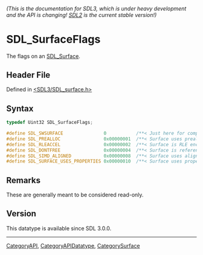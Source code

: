 ###### (This is the documentation for SDL3, which is under heavy development and the API is changing! [SDL2](https://wiki.libsdl.org/SDL2/) is the current stable version!)
# SDL_SurfaceFlags

The flags on an [SDL_Surface](SDL_Surface).

## Header File

Defined in [<SDL3/SDL_surface.h>](https://github.com/libsdl-org/SDL/blob/main/include/SDL3/SDL_surface.h)

## Syntax

```c
typedef Uint32 SDL_SurfaceFlags;

#define SDL_SWSURFACE               0           /**< Just here for compatibility */
#define SDL_PREALLOC                0x00000001  /**< Surface uses preallocated memory */
#define SDL_RLEACCEL                0x00000002  /**< Surface is RLE encoded */
#define SDL_DONTFREE                0x00000004  /**< Surface is referenced internally */
#define SDL_SIMD_ALIGNED            0x00000008  /**< Surface uses aligned memory */
#define SDL_SURFACE_USES_PROPERTIES 0x00000010  /**< Surface uses properties */
```

## Remarks

These are generally meant to be considered read-only.

## Version

This datatype is available since SDL 3.0.0.

----
[CategoryAPI](CategoryAPI), [CategoryAPIDatatype](CategoryAPIDatatype), [CategorySurface](CategorySurface)


